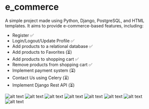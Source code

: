 # e_commerce

A simple project made using Python, Django, PostgreSQL, and HTML templates. It aims to provide e-commerce-based features, including:
- Register ✅
- Login/Logout/Update Profile ✅
- Add products to a relational database ✅
- Add products to Favorites (⏳)
- Add products to shopping cart ✅
- Remove products from shopping cart ✅
- Implement payment system (⏳)
- Contact Us using Celery (⏳)
- Implement Django Rest API (⏳)


![alt text](https://i.imgur.com/fqi7HBI.png)
![alt text](https://i.imgur.com/784IPwI.png)
![alt text](https://i.imgur.com/wWpKPLR.png)
![alt text](https://i.imgur.com/R3IPCjC.png)
![alt text](https://i.imgur.com/PjQWLFw.png)
![alt text](https://i.imgur.com/E7vWX5V.png)
![alt text](https://i.imgur.com/U1Bn7Sf.png)
![alt text](https://i.imgur.com/VipGqrc.png)
